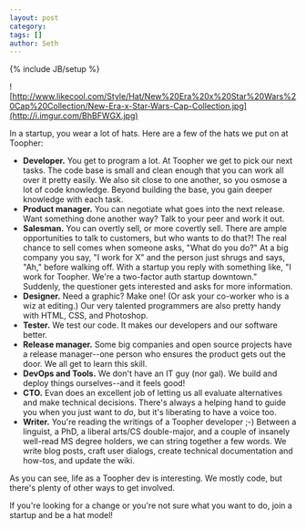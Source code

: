 ```yaml
---
layout: post
category: 
tags: []
author: Seth
---
```

{% include JB/setup %}

![http://www.likecool.com/Style/Hat/New%20Era%20x%20Star%20Wars%20Cap%20Collection/New-Era-x-Star-Wars-Cap-Collection.jpg](http://i.imgur.com/BhBFWGX.jpg)

In a startup, you wear a lot of hats. Here are a few of the hats we put
on at Toopher:

 - **Developer.** You get to program a lot. At Toopher we get to pick our next tasks. The code base is small and clean enough that you can work all over it pretty easily. We also sit close to one another, so you osmose a lot of code knowledge. Beyond building the base, you gain deeper knowledge with each task.
 - **Product manager.** You can negotiate what goes into the next release. Want something done another way? Talk to your peer and work it out.
 - **Salesman.** You can overtly sell, or more covertly sell. There are ample opportunities to talk to customers, but who wants to do that?!  The real chance to sell comes when someone asks, "What do you do?" At a big company you say, "I work for X" and the person just shrugs and says, "Ah," before walking off. With a startup you reply with something like, "I work for Toopher. We're a two-factor auth startup downtown." Suddenly, the questioner gets interested and asks for more information.
 - **Designer.** Need a graphic? Make one! (Or ask your co-worker who is a wiz at editing.) Our very talented programmers are also pretty handy with HTML, CSS, and Photoshop.
 - **Tester.** We test our code. It makes our developers and our software better.
 - **Release manager.** Some big companies and open source projects have a release manager--one person who ensures the product gets out the door. We all get to learn this skill.
 - **DevOps and Tools.** We don't have an IT guy (nor gal). We build and deploy things ourselves--and it feels good!
 - **CTO.** Evan does an excellent job of letting us all evaluate alternatives and make technical decisions. There's always a helping hand to guide you when you just want to _do_, but it's liberating to
have a voice too.
 - **Writer.** You're reading the writings of a Toopher developer ;-) Between a linguist, a PhD, a liberal arts/CS double-major, and a couple of insanely well-read MS degree holders, we can string together a few words. We write blog posts, craft user dialogs, create technical documentation and how-tos, and update the wiki.

As you can see, life as a Toopher dev is interesting. We mostly code, but there's plenty of other ways to get involved.

If you're looking for a change or you're not sure what you want to do, join a startup and be a hat model!


